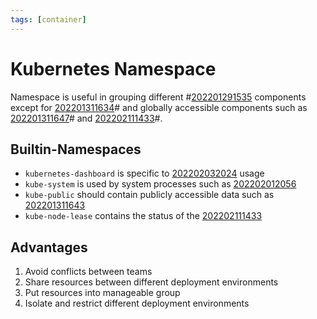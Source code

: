 ```yaml
---
tags: [container]
---
```


# Kubernetes Namespace

Namespace is useful in grouping different #[202201291535](202201291535.md) components except
for [202201311634](202201311634.md)# and globally accessible components such as
[202201311647](202201311647.md)# and [202202111433](202202111433.md)#.

## Builtin-Namespaces

- `kubernetes-dashboard` is specific to [202202032024](202202032024.md) usage
- `kube-system` is used by system processes such as [202202012056](202202012056.md)
- `kube-public` should contain publicly accessible data such as [202201311643](202201311643.md)
- `kube-node-lease` contains the status of the [202202111433](202202111433.md)

## Advantages

1. Avoid conflicts between teams
2. Share resources between different deployment environments
3. Put resources into manageable group
4. Isolate and restrict different deployment environments
